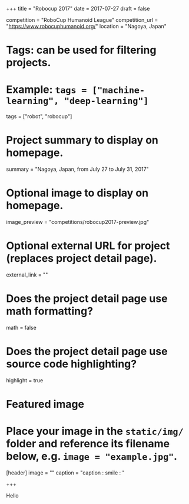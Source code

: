 +++
title = "Robocup 2017"
date = 2017-07-27
draft = false

competition = "RoboCup Humanoid League"
competition_url = "https://www.robocuphumanoid.org/"
location = "Nagoya, Japan"

# Tags: can be used for filtering projects.
# Example: `tags = ["machine-learning", "deep-learning"]`
tags = ["robot", "robocup"]

# Project summary to display on homepage.
summary = "Nagoya, Japan, from July 27 to July 31, 2017"

# Optional image to display on homepage.
image_preview = "competitions/robocup2017-preview.jpg"

# Optional external URL for project (replaces project detail page).
external_link = ""

# Does the project detail page use math formatting?
math = false

# Does the project detail page use source code highlighting?
highlight = true

# Featured image
# Place your image in the `static/img/` folder and reference its filename below, e.g. `image = "example.jpg"`.
[header]
image = ""
caption = "caption : smile : "

+++

Hello
